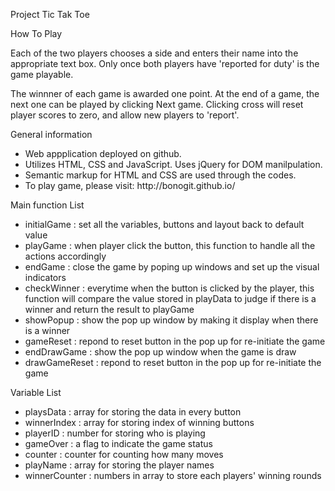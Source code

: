 Project Tic Tak Toe

<p1>How To Play</p1>

Each of the two players chooses a side and enters their name into the appropriate text box. Only once both players have 'reported for duty' is the game playable.

The winnner of each game is awarded one point. At the end of a game, the next one can be played by clicking Next game. Clicking cross will reset player scores to zero, and allow new players to 'report'.

<p1>General information</p1>
<ul>
<li>Web appplication deployed on github.</li>
<li>Utilizes HTML, CSS and JavaScript. Uses jQuery for DOM manilpulation. </li>
<li>Semantic markup for HTML and CSS are used through the codes. </li>
<li>To play game, please visit: http://bonogit.github.io/</li>
</ul>

<p1>Main function List</p1>
<ul>
<li>initialGame : set all the variables, buttons and layout back to default value</li>
<li>playGame : when player click the button, this function to handle all the actions accordingly </li>
<li>endGame :  close the game by poping up windows and set up the visual indicators</li>
<li>checkWinner : everytime when the button is clicked by the player, this function will compare the value stored in playData to judge if there is a winner and return the result to playGame</li>
<li>showPopup : show the pop up window by making it display when there is a winner</li>
<li>gameReset : repond to reset button in the pop up for re-initiate the game</li>
<li>endDrawGame : show the pop up window when the game is draw</li>
<li>drawGameReset : repond to reset button in the pop up for re-initiate the game </li>
</ul>

<p1>Variable List</p1>
<ul>
<li>playsData : array for storing the data in every button</li>
<li>winnerIndex : array for storing index of winning buttons </li>
<li>playerID :  number for storing who is playing</li>
<li>gameOver : a flag to indicate the game status</li>
<li>counter : counter for counting how many moves</li>
<li>playName : array for storing the player names </li>
<li>winnerCounter : numbers in array to store each players' winning rounds</li>
</ul>
